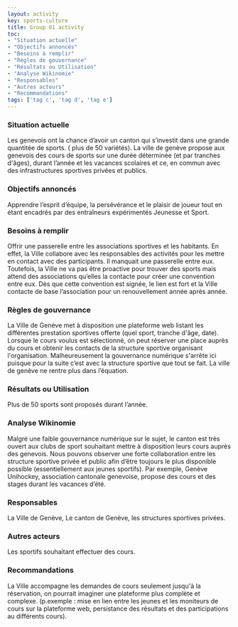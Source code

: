 ```yaml
---
layout: activity
key: sports-culture
title: Group 01 activity
toc:
- "Situation actuelle"
- "Objectifs annoncés"
- "Besoins à remplir"
- "Règles de gouvernance"
- "Résultats ou Utilisation"
- "Analyse Wikinomie"
- "Responsables"
- "Autres acteurs"
- "Recommandations"
tags: ['tag c', 'tag d', 'tag e']
---
```


### Situation actuelle

Les genevois ont la chance d’avoir un canton qui s’investit dans une grande quantitée de sports. ( plus de 50 variétés). La ville de genève propose aux genevois des cours de sports sur une durée déterminée (et par tranches d'âges), durant l’année et les vacances scolaires et ce, en commun avec des infrastructures sportives privées et publics.

### Objectifs annoncés

Apprendre l’esprit d’équipe, la persévérance et le plaisir de joueur tout en étant encadrés par des entraîneurs expérimentés Jeunesse et Sport.

### Besoins à remplir

Offrir une passerelle entre les associations sportives et les habitants. En effet, la Ville collabore avec les responsables des activités pour les mettre en contact avec des participants. Il manquait une passerelle entre eux. Toutefois, la Ville ne va pas être proactive pour trouver des sports mais attend des associations qu’elles la contacte pour créer une convention entre eux. Dès que cette convention est signée, le lien est fort et la Ville contacte de base l’association pour un renouvellement année après année.

### Règles de gouvernance

La Ville de Genève met à disposition une plateforme web listant les différentes prestation sportives offerte (quel sport, tranche d'âge, date). Lorsque le cours voulus est sélectionné, on peut réserver une place auprès du cours et obtenir les contacts de la structure sportive organisant l'organisation. Malheureusement la gouvernance numérique s'arrête ici puisque pour la suite c’est avec la structure sportive que tout se fait. La ville de genève ne rentre plus dans l’équation.

### Résultats ou Utilisation

Plus de 50 sports sont proposés durant l’année.

### Analyse Wikinomie

Malgré une faible gouvernance numérique sur le sujet, le canton est très ouvert aux clubs de sport souhaitant mettre à disposition leurs cours auprès des genevois. Nous pouvons observer une forte collaboration entre les structure sportive privée et public afin d’être toujours le plus disponible possible (essentiellement aux jeunes sportifs). Par exemple, Genève Unihockey, association cantonale genevoise, propose des cours et des stages durant les vacances d’été.

### Responsables

La Ville de Genève, Le canton de Genève, les structures sportives privées.

### Autres acteurs

Les sportifs souhaitant effectuer des cours.

### Recommandations

La Ville accompagne les demandes de cours seulement jusqu'à la réservation, on pourrait imaginer une plateforme plus complète et complexe. (p.exemple : mise en lien entre les jeunes et les moniteurs de cours sur la plateforme web, persistance des résultats et des participations au différents cours).